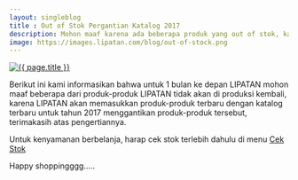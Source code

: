 ```yaml
---
layout: singleblog
title : Out of Stok Pergantian Katalog 2017
description: Mohon maaf karena ada beberapa produk yang out of stok, karena sedang pergantian katalog 
image: https://images.lipatan.com/blog/out-of-stock.png
---
```


<a href="{{ page.image }}" title="{{ page.title }}"><img src="{{ page.image }}" alt="{{ page.title }}" title="{{ page.title }}"></a>
<p>Berikut ini kami informasikan bahwa untuk 1 bulan ke depan LIPATAN mohon maaf beberapa dari produk-produk LIPATAN tidak akan di produksi kembali, karena LIPATAN akan memasukkan produk-produk terbaru dengan katalog terbaru untuk tahun 2017 menggantikan produk-produk tersebut, terimakasih atas pengertiannya.</p>

<p>Untuk kenyamanan berbelanja, harap cek stok terlebih dahulu di menu <a href="http://stok.lipatan.com" title="Cek Stok" target="_blank">Cek Stok</a></p>

<p>Happy shoppingggg.....</p>